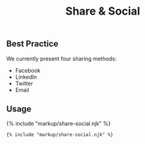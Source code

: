 ﻿---
title: Share & Social
summary: Social Icons allow users to share the page with others.
tags: components
layout: guide
eleventyNavigation:
  key: Share & Social
  parent: Components
  order: 260
  excerpt: Social Icons allow users to share the page with others.
  img: /img/illustrations/illus-share-social.svg
---
  
## Best Practice
We currently present four sharing methods:
- Facebook
- LinkedIn
- Twitter
- Email

## Usage

{% include "markup/share-social.njk" %}

``` html
{% include "markup/share-social.njk" %}
```
